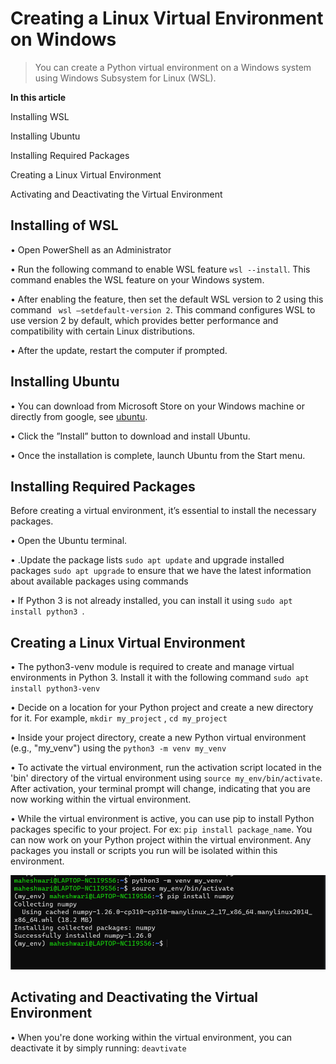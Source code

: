 # Creating a Linux Virtual Environment on Windows
>You can create a Python virtual environment on a Windows system using Windows Subsystem for Linux (WSL).

**In this article**

Installing WSL

Installing Ubuntu 

Installing Required Packages

Creating a Linux Virtual Environment

Activating and Deactivating the Virtual Environment

## Installing of WSL
•	Open PowerShell as an Administrator

•	Run the following command to enable WSL feature `wsl --install`. This command enables the WSL feature on your Windows system.

•	After enabling the feature, then set the default WSL version to 2 using this command ``` wsl –setdefault-version 2```. This command configures WSL to use version 2 by default, which provides better performance and compatibility with certain Linux distributions.

•	After the update, restart the computer if prompted.

## Installing Ubuntu
•	You can download from Microsoft Store on your Windows machine or directly from google, see [ubuntu](https://ubuntu.com/download/desktop).

•	Click the ”Install” button to download and install Ubuntu.

•	Once the installation is complete, launch Ubuntu from the Start menu.

## Installing Required Packages

Before creating a virtual environment, it’s essential to install the necessary packages.

•	Open the Ubuntu terminal.

•	.Update the package lists `sudo apt update` and upgrade installed packages `sudo apt upgrade` to ensure that we have the latest information about available packages using commands

•	If Python 3 is not already installed, you can install it using `sudo apt install python3 `.

## Creating a Linux Virtual Environment

• The python3-venv module is required to create and manage virtual environments in Python 3. Install it with the following command `sudo apt install python3-venv`

• Decide on a location for your Python project and create a new directory for it. For example, `mkdir my_project` , `cd my_project`

• Inside your project directory, create a new Python virtual environment (e.g., "my_venv") using the `python3 -m venv my_venv` 

• To activate the virtual environment, run the activation script located in the 'bin' directory of the virtual environment using `source my_env/bin/activate`. After activation, your terminal prompt will change, indicating that you are now working within the virtual environment.

• While the virtual environment is active, you can use pip to install Python packages specific to your project. For ex: `pip install package_name`. You can now work on your Python project within the virtual environment. Any packages you install or scripts you run will be isolated within this environment.

![alt](https://github.com/Maheshwari2121/create-virtual-environment/blob/8e80a58fb6899532777643eea0d5b6170c84552c/ss4.png)

## Activating and Deactivating the Virtual Environment

• When you're done working within the virtual environment, you can deactivate it by simply running: `deavtivate`











